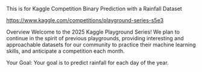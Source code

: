 This is for Kaggle Competition Binary Prediction with a Rainfall Dataset

https://www.kaggle.com/competitions/playground-series-s5e3

Overview
Welcome to the 2025 Kaggle Playground Series! We plan to continue in the spirit of previous playgrounds, providing interesting and approachable datasets for our community to practice their machine learning skills, and anticipate a competition each month.

Your Goal: Your goal is to predict rainfall for each day of the year.
